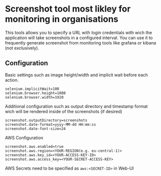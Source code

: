 # Screenshot tool most likley for monitoring in organisations
This tools allows you to specify a URL with login credentials with wich the application will take screenshots in a configured interval.
You can use it to frequently generate screenshot from monitoring tools like grafana or kibana (not exclusively). 

## Configuration
Basic settings such as image height/width and implicit wait before each action.
```properties
selenium.implicitWait=100
selenium.browser.height=1080
selenium.browser.width=1920
```

Additional configuration such as output directory and timestamp format wich will be rendered inside of the screenshots (if desired)
```properties
screenshot.outputDirectory=screenshots
screenshot.date-format=yyyy-MM-dd HH:mm:ss
screenshot.date-font-size=24
```

AWS Configuration
```properties
screenshot.aws.enabled=true
screenshot.aws.region=<YOUR-REGION(e.g. eu-central-1)>
screenshot.aws.key_id=<YOUR-ACCESS-KEY-ID>
screenshot.aws.access_key=<YOUR-SECRET-ACCESS-KEY>
```
AWS Secrets need to be specified as `aws:<SECRET-ID>` in Web-UI
